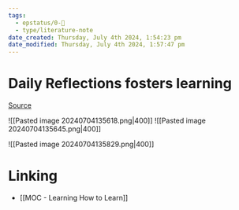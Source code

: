 ```yaml
---
tags:
  - epstatus/0-🌰
  - type/literature-note
date_created: Thursday, July 4th 2024, 1:54:23 pm
date_modified: Thursday, July 4th 2024, 1:57:47 pm
---
```

# Daily Reflections fosters learning
[Source](https://www.linkedin.com/posts/hashimhashim_daily-habit-for-higher-well-being-activity-7214240060383064067-X3xn?utm_source=share&utm_medium=member_desktop)


![[Pasted image 20240704135618.png|400]]
![[Pasted image 20240704135645.png|400]]

![[Pasted image 20240704135829.png|400]]

# Linking
+ [[MOC - Learning How to Learn]]


